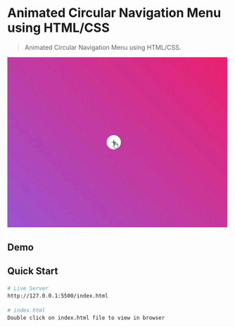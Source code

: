 # Animated Circular Navigation Menu using HTML/CSS

>Animated Circular Navigation Menu using HTML/CSS. 

<img src="images/giphy.gif" width="500"/>

## Demo
## Quick Start

```bash
# Live Server
http://127.0.0.1:5500/index.html

# index.html
Double click on index.html file to view in browser
```